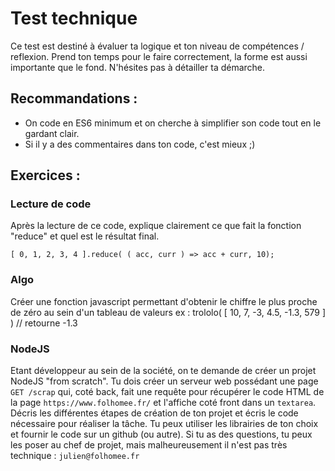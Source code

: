 # Test technique

Ce test est destiné à évaluer ta logique et ton niveau de compétences / reflexion. Prend ton temps pour le faire correctement, la forme est aussi importante que le fond. N'hésites pas à détailler ta démarche.


## Recommandations :

- On code en ES6 minimum et on cherche à simplifier son code tout en le gardant clair.
- Si il y a des commentaires dans ton code, c'est mieux ;)


## Exercices : 


### Lecture de code

Après la lecture de ce code, explique clairement ce que fait la fonction "reduce" et quel est le résultat final.

``` 
[ 0, 1, 2, 3, 4 ].reduce( ( acc, curr ) => acc + curr, 10);
``` 


### Algo 

Créer une fonction javascript permettant d'obtenir le chiffre le plus proche de zéro au sein d'un tableau de valeurs ex : trololo( [ 10, 7, -3, 4.5, -1.3, 579 ] ) // retourne -1.3


### NodeJS

Etant développeur au sein de la société, on te demande de créer un projet NodeJS "from scratch". Tu dois créer un serveur web possédant une page `GET /scrap` qui, coté back, fait une requête pour récupérer le code HTML de la page `https://www.folhomee.fr/` et l'affiche coté front dans un `textarea`. Décris les différentes étapes de création de ton projet et écris le code nécessaire pour réaliser la tâche. Tu peux utiliser les librairies de ton choix et fournir le code sur un github (ou autre). Si tu as des questions, tu peux les poser au chef de projet, mais malheureusement il n'est pas très technique : `julien@folhomee.fr`
